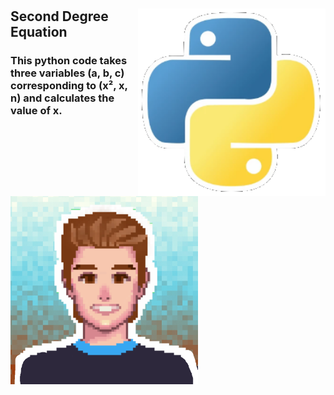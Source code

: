 # <img src="https://github.com/rodrigonuness/language_pictures/blob/master/Python.png" align="right" width="300">
## Second Degree Equation
### This python code takes three variables (a, b, c) corresponding to (x², x, n) and calculates the value of x.
### 
#### <img src="https://github.com/rodrigonuness/language_pictures/blob/master/Sem título.png" align="left" width="300">




